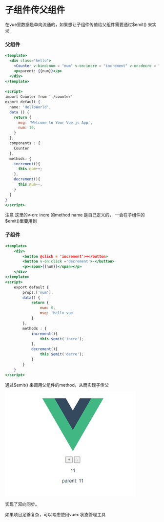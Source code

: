 # 子组件传父组件

在vue里数据是单向流通的，如果想让子组件传值给父组件需要通过$emit\(\) 来实现

### 父组件

```jsx
<template>
  <div class="hello">
    <Counter v-bind:num = "num" v-on:incre = "increment" v-on:decre = "decrement"></Counter>
    <p>parent: {{num}}</p>
  </div>
</template>

<script>
import Counter from './counter'
export default {
  name: 'HelloWorld',
  data () {
    return {
      msg: 'Welcome to Your Vue.js App',
      num: 10,
    }
  },
  components : {
    Counter
  },
  methods: {
    increment(){
      this.num++;
    },
    decrement(){
      this.num--;
    }
  }
}
</script>
```

注意 这里的v-on: incre 的method name 是自己定义的， 一会在子组件的$emit\(\)里要用到

### 子组件

```jsx
<template>
    <div>
        <button @click = 'increment'>+</button>
        <button v-on:click ='decrement'>-</button>
        <p><span>{{num}}</span></p>
    </div>
</template>
<script>
    export default {
        props:['num'],
        data() {
            return {
                num: 0,
                msg: 'hello vue'
            }
        },
        methods : {
            increment(){
                this.$emit('incre');
            },
            decrement(){
                this.$emit('decre');
            }
        }
    }
</script>
```

通过$emit\(\) 来调用父组件的method，从而实现子传父

![](../.gitbook/assets/image%20%2867%29.png)

实现了双向同步。

如果项目足够复杂，可以考虑使用vuex 状态管理工具

